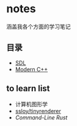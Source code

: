 # notes

涵盖我各个方面的学习笔记

## 目录

* [SDL](./SDL/)
* [Modern C++](./Modern%20C%2B%2B/)

## to learn list

* 计算机图形学
* [ssloy/tinyrenderer](https://github.com/ssloy/tinyrenderer)
* *Command-Line Rust*
